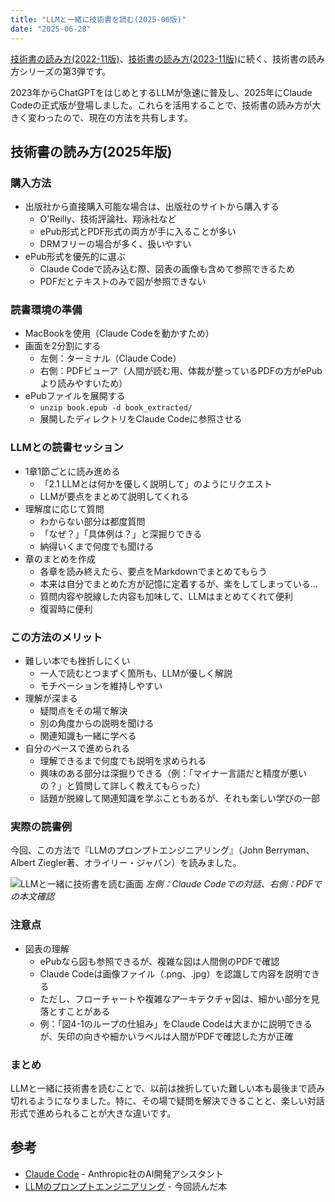 ```yaml
---
title: "LLMと一緒に技術書を読む(2025-06版)"
date: "2025-06-28"
---
```


[技術書の読み方(2022-11版)](https://tetsuyaohira.com/posts/2022-11-07-tech-books/)、[技術書の読み方(2023-11版)](https://tetsuyaohira.com/posts/2023-11-25-tech-books/)に続く、技術書の読み方シリーズの第3弾です。

2023年からChatGPTをはじめとするLLMが急速に普及し、2025年にClaude Codeの正式版が登場しました。これらを活用することで、技術書の読み方が大きく変わったので、現在の方法を共有します。

## 技術書の読み方(2025年版)

### 購入方法
- 出版社から直接購入可能な場合は、出版社のサイトから購入する
  - O'Reilly、技術評論社、翔泳社など
  - ePub形式とPDF形式の両方が手に入ることが多い
  - DRMフリーの場合が多く、扱いやすい
- ePub形式を優先的に選ぶ
  - Claude Codeで読み込む際、図表の画像も含めて参照できるため
  - PDFだとテキストのみで図が参照できない

### 読書環境の準備
- MacBookを使用（Claude Codeを動かすため）
- 画面を2分割にする
  - 左側：ターミナル（Claude Code）
  - 右側：PDFビューア（人間が読む用、体裁が整っているPDFの方がePubより読みやすいため）
- ePubファイルを展開する
  - `unzip book.epub -d book_extracted/`
  - 展開したディレクトリをClaude Codeに参照させる

### LLMとの読書セッション
- 1章1節ごとに読み進める
  - 「2.1 LLMとは何かを優しく説明して」のようにリクエスト
  - LLMが要点をまとめて説明してくれる
- 理解度に応じて質問
  - わからない部分は都度質問
  - 「なぜ？」「具体例は？」と深掘りできる
  - 納得いくまで何度でも聞ける
- 章のまとめを作成
  - 各章を読み終えたら、要点をMarkdownでまとめてもらう
  - 本来は自分でまとめた方が記憶に定着するが、楽をしてしまっている...
  - 質問内容や脱線した内容も加味して、LLMはまとめてくれて便利
  - 復習時に便利

### この方法のメリット
- 難しい本でも挫折しにくい
  - 一人で読むとつまずく箇所も、LLMが優しく解説
  - モチベーションを維持しやすい
- 理解が深まる
  - 疑問点をその場で解決
  - 別の角度からの説明を聞ける
  - 関連知識も一緒に学べる
- 自分のペースで進められる
  - 理解できるまで何度でも説明を求められる
  - 興味のある部分は深掘りできる（例：「マイナー言語だと精度が悪いの？」と質問して詳しく教えてもらった）
  - 話題が脱線して関連知識を学ぶこともあるが、それも楽しい学びの一部

### 実際の読書例
今回、この方法で『LLMのプロンプトエンジニアリング』（John Berryman、Albert Ziegler著、オライリー・ジャパン）を読みました。

![LLMと一緒に技術書を読む画面](/images/20250628-01.png)
*左側：Claude Codeでの対話、右側：PDFでの本文確認*

### 注意点
- 図表の理解
  - ePubなら図も参照できるが、複雑な図は人間側のPDFで確認
  - Claude Codeは画像ファイル（.png、.jpg）を認識して内容を説明できる
  - ただし、フローチャートや複雑なアーキテクチャ図は、細かい部分を見落とすことがある
  - 例：「図4-1のループの仕組み」をClaude Codeは大まかに説明できるが、矢印の向きや細かいラベルは人間がPDFで確認した方が正確

### まとめ
LLMと一緒に技術書を読むことで、以前は挫折していた難しい本も最後まで読み切れるようになりました。特に、その場で疑問を解決できることと、楽しい対話形式で進められることが大きな違いです。

## 参考
- [Claude Code](https://claude.ai/code) - Anthropic社のAI開発アシスタント
- [LLMのプロンプトエンジニアリング](https://www.oreilly.co.jp/books/9784814401130/) - 今回読んだ本